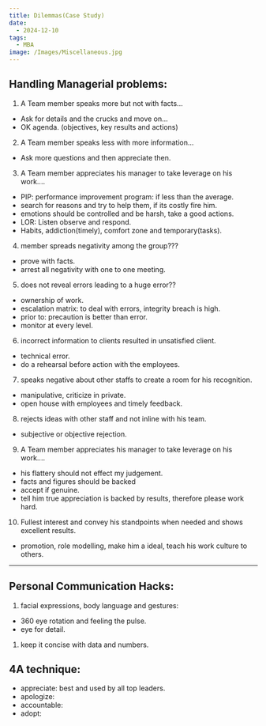 ```yaml
---
title: Dilemmas(Case Study)
date:
  - 2024-12-10
tags:
  - MBA
image: /Images/Miscellaneous.jpg
---
```

## Handling Managerial  problems:

1. A Team member speaks more but not with facts...
-  Ask for details and the crucks and move on...
-  OK agenda. (objectives, key results and actions)

2.  A Team member speaks less with more information...
- Ask more questions and then appreciate then.

3.  A Team member appreciates his manager to take leverage on his work....
- PIP: performance improvement program: if less than the average.
- search for reasons and try to help them, if its costly fire him.
- emotions should be controlled and be harsh, take a good actions.
- LOR: Listen observe and respond.
- Habits, addiction(timely), comfort zone and temporary(tasks).

4. member spreads negativity among the group???
- prove with facts.
- arrest all negativity with one to one meeting.

5. does not reveal errors leading to a huge error??
- ownership of work.
- escalation matrix: to deal with errors, integrity breach is high.
- prior to: precaution is better than error.
- monitor at every level.

6. incorrect information to clients resulted in unsatisfied client.
- technical error.
- do a rehearsal before action with the employees.

7. speaks negative about other staffs to create a room for his recognition.
- manipulative, criticize in private.
- open house with employees and timely feedback.

8. rejects ideas with other staff and not inline with his team.
- subjective or objective rejection.

9. A Team member appreciates his manager to take leverage on his work....
- his flattery should not effect my judgement.
- facts and figures should be backed
- accept if genuine.
- tell him true appreciation is backed by results, therefore please work hard.

10. Fullest interest and convey his standpoints when needed and shows excellent results.
- promotion, role modelling, make him a ideal, teach his work culture to others.

---

## Personal Communication Hacks:
1. facial expressions, body language and gestures:
- 360 eye rotation and feeling the pulse.
- eye for detail.
1. keep it concise with data and numbers.

## 4A technique:
- appreciate: best and used by all top leaders.
- apologize: 
- accountable:
- adopt:
